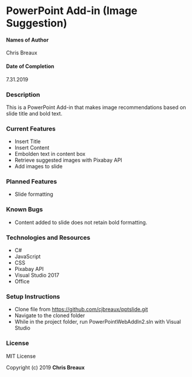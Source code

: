 # PowerPoint Add-in (Image Suggestion)

#### Names of Author
Chris Breaux

#### Date of Completion

7.31.2019

### Description

This is a PowerPoint Add-in that makes image recommendations based on slide title and bold text. 

### Current Features

* Insert Title 
* Insert Content 
* Embolden text in content box
* Retrieve suggested images with Pixabay API
* Add images to slide

### Planned Features
* Slide formatting


### Known Bugs
* Content added to slide does not retain bold formatting.


### Technologies and Resources

* C#
* JavaScript
* CSS
* Pixabay API
* Visual Studio 2017
* Office


### Setup Instructions

* Clone file from https://github.com/cjbreaux/pptslide.git
* Navigate to the cloned folder 
* While in the project folder, run PowerPointWebAddIn2.sln with Visual Studio

### License

MIT License

Copyright (c) 2019 **Chris Breaux**
